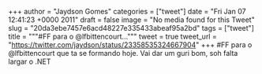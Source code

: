 
+++
author = "Jaydson Gomes"
categories = ["tweet"]
date = "Fri Jan 07 12:41:23 +0000 2011"
draft = false
image = "No media found for this Tweet"
slug = "20da3ebe7457e6acd48227e335433abeaf95a2bd"
tags = ["tweet"]
title = """#FF para o @lfbittencourt..."""
tweet = true
tweet_url = "https://twitter.com/jaydson/status/23358535324667904"
+++
#FF para o @lfbittencourt que ta se formando hoje. Vai dar um guri bom, soh falta largar o .NET

